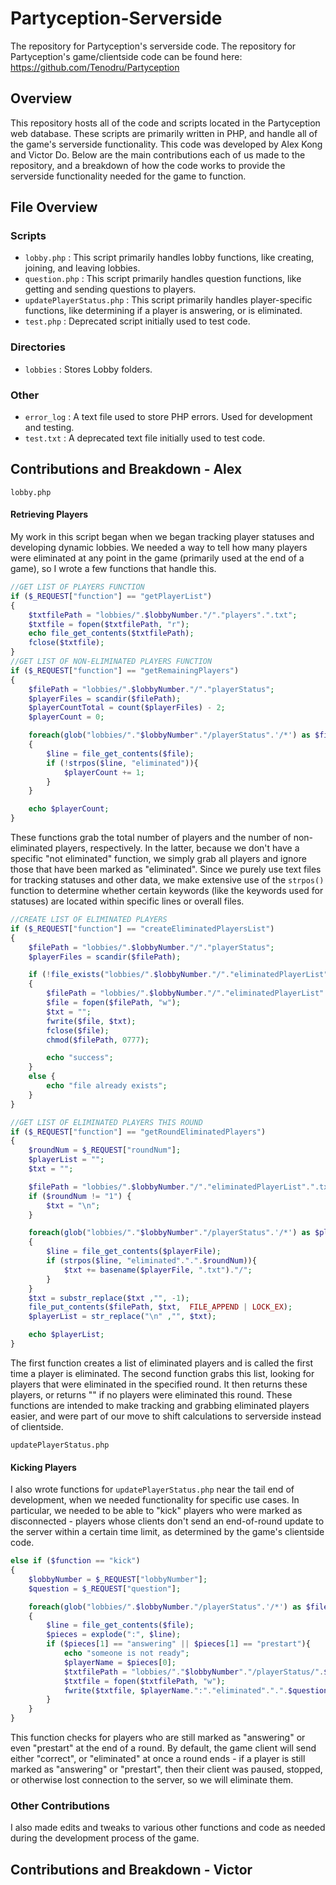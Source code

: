 # Partyception-Serverside
The repository for Partyception's serverside code. 
The repository for Partyception's game/clientside code can be found here: https://github.com/Tenodru/Partyception

## Overview
This repository hosts all of the code and scripts located in the Partyception web database.
These scripts are primarily written in PHP, and handle all of the game's serverside functionality.
This code was developed by Alex Kong and Victor Do. Below are the main contributions each of us made to the repository, and a breakdown of how the code works to provide the serverside functionality needed for the game to function.

## File Overview
### Scripts
- `lobby.php` : This script primarily handles lobby functions, like creating, joining, and leaving lobbies.
- `question.php` : This script primarily handles question functions, like getting and sending questions to players.
- `updatePlayerStatus.php` : This script primarily handles player-specific functions, like determining if a player is answering, or is eliminated.
- `test.php` : Deprecated script initially used to test code.
### Directories
- `lobbies` : Stores Lobby folders.
### Other
- `error_log` : A text file used to store PHP errors. Used for development and testing.
- `test.txt` : A deprecated text file initially used to test code.

## Contributions and Breakdown - Alex
`lobby.php`

#### Retrieving Players
My work in this script began when we began tracking player statuses and developing dynamic lobbies. We needed a way to tell how many players were eliminated at any point in the game (primarily used at the end of a game), so I wrote a few functions that handle this.
```php
//GET LIST OF PLAYERS FUNCTION
if ($_REQUEST["function"] == "getPlayerList")
{
    $txtfilePath = "lobbies/".$lobbyNumber."/"."players".".txt";
    $txtfile = fopen($txtfilePath, "r");
    echo file_get_contents($txtfilePath);
    fclose($txtfile);
}
//GET LIST OF NON-ELIMINATED PLAYERS FUNCTION
if ($_REQUEST["function"] == "getRemainingPlayers")
{
    $filePath = "lobbies/".$lobbyNumber."/"."playerStatus";
    $playerFiles = scandir($filePath);
    $playerCountTotal = count($playerFiles) - 2;
    $playerCount = 0;

    foreach(glob("lobbies/"."$lobbyNumber"."/playerStatus".'/*') as $file)
    {
        $line = file_get_contents($file);
        if (!strpos($line, "eliminated")){
            $playerCount += 1;
        }
    }

    echo $playerCount;
}
```
These functions grab the total number of players and the number of non-eliminated players, respectively. In the latter, because we don't have a specific "not eliminated" function, we simply grab all players and ignore those that have been marked as "eliminated". 
Since we purely use text files for tracking statuses and other data, we make extensive use of the `strpos()` function to determine whether certain keywords (like the keywords used for statuses) are located within specific lines or overall files.

```php
//CREATE LIST OF ELIMINATED PLAYERS
if ($_REQUEST["function"] == "createEliminatedPlayersList")
{
    $filePath = "lobbies/".$lobbyNumber."/"."playerStatus";
    $playerFiles = scandir($filePath);

    if (!file_exists("lobbies/".$lobbyNumber."/"."eliminatedPlayerList".".txt")) 
    {
        $filePath = "lobbies/".$lobbyNumber."/"."eliminatedPlayerList".".txt";
        $file = fopen($filePath, "w");
        $txt = "";
        fwrite($file, $txt);
        fclose($file);
        chmod($filePath, 0777);

        echo "success";
    }
    else {
        echo "file already exists";
    }
}

//GET LIST OF ELIMINATED PLAYERS THIS ROUND
if ($_REQUEST["function"] == "getRoundEliminatedPlayers")
{
    $roundNum = $_REQUEST["roundNum"];
    $playerList = "";
    $txt = "";

    $filePath = "lobbies/".$lobbyNumber."/"."eliminatedPlayerList".".txt";
    if ($roundNum != "1") {
        $txt = "\n";
    }

    foreach(glob("lobbies/"."$lobbyNumber"."/playerStatus".'/*') as $playerFile)
    {
        $line = file_get_contents($playerFile);
        if (strpos($line, "eliminated".".".$roundNum)){
            $txt += basename($playerFile, ".txt")."/";
        }
    }
    $txt = substr_replace($txt ,"", -1);
    file_put_contents($filePath, $txt,  FILE_APPEND | LOCK_EX);
    $playerList = str_replace("\n" ,"", $txt);

    echo $playerList;
}
```
The first function creates a list of eliminated players and is called the first time a player is eliminated. The second function grabs this list, looking for players that were eliminated in the specified round. It then returns these players, or returns "" if no players were eliminated this round.
These functions are intended to make tracking and grabbing eliminated players easier, and were part of our move to shift calculations to serverside instead of clientside.


`updatePlayerStatus.php`

#### Kicking Players
I also wrote functions for `updatePlayerStatus.php` near the tail end of development, when we needed functionality for specific use cases. In particular, we needed to be able to "kick" players who were marked as disconnected - players whose clients don't send an end-of-round update to the server within a certain time limit, as determined by the game's clientside code.
```php
else if ($function == "kick")
{
    $lobbyNumber = $_REQUEST["lobbyNumber"];
    $question = $_REQUEST["question"];

    foreach(glob("lobbies/".$lobbyNumber."/playerStatus".'/*') as $file)
    {
        $line = file_get_contents($file);
        $pieces = explode(":", $line);
        if ($pieces[1] == "answering" || $pieces[1] == "prestart"){
            echo "someone is not ready";
            $playerName = $pieces[0];
            $txtfilePath = "lobbies/"."$lobbyNumber"."/playerStatus/".$playerName."Status".".txt";
            $txtfile = fopen($txtfilePath, "w");
            fwrite($txtfile, $playerName.":"."eliminated".".".$question);
        }
    }
}
```
This function checks for players who are still marked as "answering" or even "prestart" at the end of a round. By default, the game client will send either "correct", or "eliminated" at once a round ends - if a player is still marked as "answering" or "prestart", then their client was paused, stopped, or otherwise lost connection to the server, so we will eliminate them.

### Other Contributions
I also made edits and tweaks to various other functions and code as needed during the development process of the game. 



## Contributions and Breakdown - Victor
